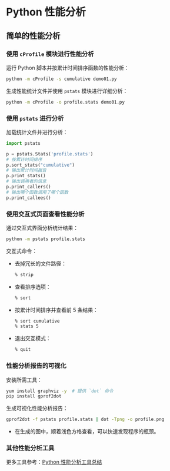 # Python 性能分析

## 简单的性能分析

### 使用 `cProfile` 模块进行性能分析

运行 Python 脚本并按累计时间排序函数的性能分析：

```bash
python -m cProfile -s cumulative demo01.py
```

生成性能统计文件并使用 `pstats` 模块进行详细分析：

```bash
python -m cProfile -o profile.stats demo01.py
```

### 使用 `pstats` 进行分析

加载统计文件并进行分析：

```python
import pstats

p = pstats.Stats('profile.stats')
# 按累计时间排序
p.sort_stats("cumulative")
# 输出累计时间报告
p.print_stats()
# 输出调用者的信息
p.print_callers()
# 输出哪个函数调用了哪个函数
p.print_callees()
```

### 使用交互式页面查看性能分析

通过交互式界面分析统计结果：

```bash
python -m pstats profile.stats
```

交互式命令：

- 去掉冗长的文件路径：

  ```bash
  % strip
  ```

- 查看排序选项：

  ```bash
  % sort
  ```

- 按累计时间排序并查看前 5 条结果：

  ```bash
  % sort cumulative
  % stats 5
  ```

- 退出交互模式：

  ```bash
  % quit
  ```

### 性能分析报告的可视化

安装所需工具：

```bash
yum install graphviz -y  # 提供 `dot` 命令
pip install gprof2dot
```

生成可视化性能分析报告：

```bash
gprof2dot -f pstats profile.stats | dot -Tpng -o profile.png
```

- 在生成的图中，顺着浅色方格查看，可以快速发现程序的瓶颈。

### 其他性能分析工具

更多工具参考：[Python 性能分析工具总结](http://python.jobbole.com/87621/)
